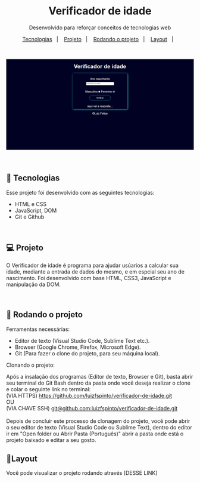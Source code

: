 <h1 align="center">Verificador de idade</h1>

<p align="center">
Desenvolvido para reforçar conceitos de tecnologias web<br/>


<p align="center">
  <a href="#-tecnologias">Tecnologias</a>&nbsp;&nbsp;&nbsp;|&nbsp;&nbsp;&nbsp;
  <a href="#-projeto">Projeto</a>&nbsp;&nbsp;&nbsp;|&nbsp;&nbsp;&nbsp;
  <a href="#-rodando-o-projeto">Rodando o projeto</a>&nbsp;&nbsp;&nbsp;|&nbsp;&nbsp;&nbsp;
  <a href="#-layout">Layout</a>&nbsp;&nbsp;&nbsp;|&nbsp;&nbsp;&nbsp;
</p>

<br>

<p align="center">
 <img alt="License" src="./.github/priview.png">
</p>

<br>

## 🚀 Tecnologias

Esse projeto foi desenvolvido com as seguintes tecnologias:

- HTML e CSS
- JavaScript, DOM
- Git e Github

<br>

## 💻 Projeto

O Verificador de idade é programa para ajudar usúarios a calcular sua idade, mediante a entrada de dados do mesmo, e em espcial seu ano de nascimento. Foi desenvolvido com base HTML, CSS3, JavaScript e manipulação da DOM.

<br>

## 📳 Rodando o projeto
Ferramentas necessárias: 
- Editor de texto (Visual Studio Code, Sublime Text etc.).
- Browser (Google Chrome, Firefox, Microsoft Edge).
- Git (Para fazer o clone do projeto, para seu máquina local).

Clonando o projeto:

Após a insalação dos programas (Editor de texto, Browser e Git), basta abrir seu terminal do Git Bash dentro da pasta onde você deseja realizar o clone e colar o seguinte link no terminal: <br> (VIA HTTPS) https://github.com/luizfspinto/verificador-de-idade.git<br>OU<BR>
(VIA CHAVE SSH) [git@github.com:luizfspinto/verificador-de-idade.git](git@github.com:luizfspinto/verificador-de-idade.git)
<br><br>
Depois de concluir este processo de clonagem do projeto, você pode abrir o seu editor de texto (Visual Studio Code ou Sublime Text), dentro do editor ir em "Open folder ou Abrir Pasta (Português)" abrir a pasta onde está o projeto baixado e editar a seu gosto.

## 🔖Layout

Você pode visualizar o projeto rodando através [DESSE LINK]